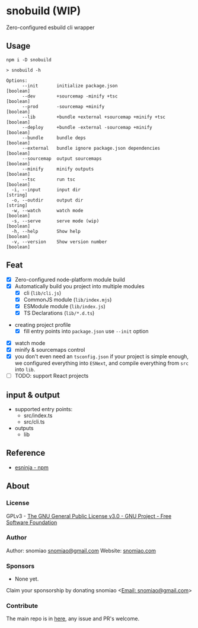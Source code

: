 # snobuild (WIP)

Zero-configured esbuild cli wrapper

## Usage

```shell
npm i -D snobuild

> snobuild -h

Options:
      --init       initialize package.json                             [boolean]
      --dev        +sourcemap -minify +tsc                             [boolean]
      --prod       -sourcemap +minify                                  [boolean]
      --lib        +bundle +external +sourcemap +minify +tsc           [boolean]
      --deploy     +bundle -external -sourcemap +minify                [boolean]
      --bundle     bundle deps                                         [boolean]
      --external   bundle ignore package.json dependencies             [boolean]
      --sourcemap  output sourcemaps                                   [boolean]
      --minify     minify outputs                                      [boolean]
      --tsc        run tsc                                             [boolean]
  -i, --input      input dir                                            [string]
  -o, --outdir     output dir                                           [string]
  -w, --watch      watch mode                                          [boolean]
  -s, --serve      serve mode (wip)                                    [boolean]
  -h, --help       Show help                                           [boolean]
  -v, --version    Show version number                                 [boolean]
```

## Feat

- [x] Zero-configured node-platform module build
- [x] Automatically build you project into multiple modules
  - [x] cli (`lib/cli.js`)
  - [x] CommonJS module (`lib/index.mjs`)
  - [x] ESModule module (`lib/index.js`)
  - [x] TS Declarations (`lib/*.d.ts`)
- creating project profile
  - [x] fill entry points into `package.json` use `--init` option
- [x] watch mode
- [x] minify & sourcemaps control
- [x] you don't even need an `tsconfig.json` if your project is simple enough, we configured everything into `ESNext`, and compile everything from `src` into `lib`.
- [ ] TODO: support React projects

## input & output

- supported entry points:
  - src/index.ts
  - src/cli.ts
- outputs
  - lib

## Reference

- [esninja - npm](https://www.npmjs.com/package/esninja)

## About

### License

GPLv3 - [The GNU General Public License v3.0 - GNU Project - Free Software Foundation](https://www.gnu.org/licenses/gpl-3.0.en.html)

### Author

Author: snomiao <snomiao@gmail.com>
Website: [snomiao.com](https://snomiao.com)

### Sponsors

- None yet.

Claim your sponsorship by donating snomiao <[Email: snomiao@gmail.com](mailto:snomiao@gmail.com)>

### Contribute

The main repo is in [here](https://github.com/snomiao/js#readme), any issue and PR's welcome.

